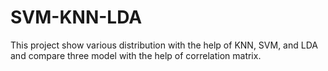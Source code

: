 # SVM-KNN-LDA
This project show various distribution with the help of KNN, SVM, and LDA and compare three model with the help of correlation matrix. 
